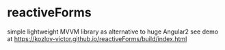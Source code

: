 # reactiveForms
simple lightweight MVVM library
as alternative to huge Angular2
see demo at https://kozlov-victor.github.io/reactiveForms/build/index.html

